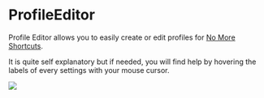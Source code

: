 # ProfileEditor

Profile Editor allows you to easily create or edit profiles for [No More Shortcuts](https://github.com/Bob74/NoMoreShortcuts).

It is quite self explanatory but if needed, you will find help by hovering the labels of every settings with your mouse cursor.

![](https://i.imgur.com/QESlyNP.png)
